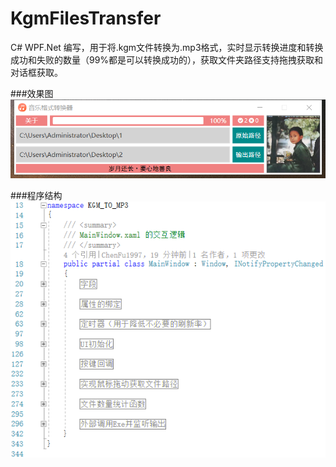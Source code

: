 # KgmFilesTransfer
C# WPF.Net 编写，用于将.kgm文件转换为.mp3格式，实时显示转换进度和转换成功和失败的数量（99%都是可以转换成功的），获取文件夹路径支持拖拽获取和对话框获取。

###效果图
![Image](pictures/1.png)

###程序结构
![Image](pictures/2.png)
